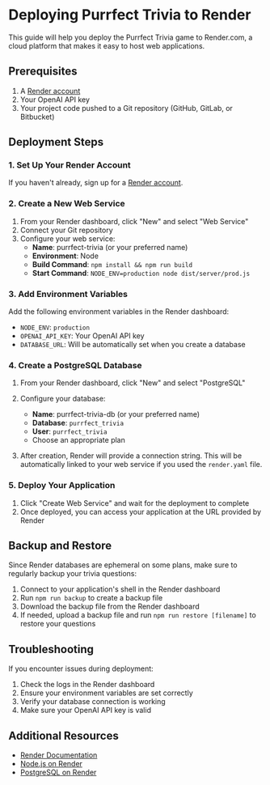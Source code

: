 # Deploying Purrfect Trivia to Render

This guide will help you deploy the Purrfect Trivia game to Render.com, a cloud platform that makes it easy to host web applications.

## Prerequisites

1. A [Render account](https://render.com)
2. Your OpenAI API key
3. Your project code pushed to a Git repository (GitHub, GitLab, or Bitbucket)

## Deployment Steps

### 1. Set Up Your Render Account

If you haven't already, sign up for a [Render account](https://dashboard.render.com/register).

### 2. Create a New Web Service

1. From your Render dashboard, click "New" and select "Web Service"
2. Connect your Git repository
3. Configure your web service:
   - **Name**: purrfect-trivia (or your preferred name)
   - **Environment**: Node
   - **Build Command**: `npm install && npm run build`
   - **Start Command**: `NODE_ENV=production node dist/server/prod.js`

### 3. Add Environment Variables

Add the following environment variables in the Render dashboard:
- `NODE_ENV`: `production`
- `OPENAI_API_KEY`: Your OpenAI API key
- `DATABASE_URL`: Will be automatically set when you create a database

### 4. Create a PostgreSQL Database

1. From your Render dashboard, click "New" and select "PostgreSQL"
2. Configure your database:
   - **Name**: purrfect-trivia-db (or your preferred name)
   - **Database**: `purrfect_trivia`
   - **User**: `purrfect_trivia`
   - Choose an appropriate plan

3. After creation, Render will provide a connection string. This will be automatically linked to your web service if you used the `render.yaml` file.

### 5. Deploy Your Application

1. Click "Create Web Service" and wait for the deployment to complete
2. Once deployed, you can access your application at the URL provided by Render

## Backup and Restore

Since Render databases are ephemeral on some plans, make sure to regularly backup your trivia questions:

1. Connect to your application's shell in the Render dashboard
2. Run `npm run backup` to create a backup file
3. Download the backup file from the Render dashboard
4. If needed, upload a backup file and run `npm run restore [filename]` to restore your questions

## Troubleshooting

If you encounter issues during deployment:

1. Check the logs in the Render dashboard
2. Ensure your environment variables are set correctly
3. Verify your database connection is working
4. Make sure your OpenAI API key is valid

## Additional Resources

- [Render Documentation](https://render.com/docs)
- [Node.js on Render](https://render.com/docs/deploy-node-express-app)
- [PostgreSQL on Render](https://render.com/docs/databases)